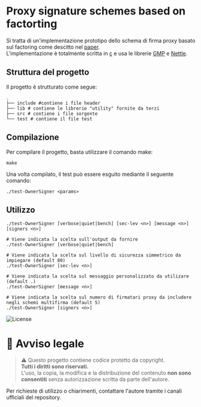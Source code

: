 # Proxy signature schemes based on factorting


Si tratta di un'implementazione prototipo dello schema di firma proxy basato sul factoring come descitto nel [paper](https://www.sciencedirect.com/science/article/abs/pii/S0020019002003678).  
L'implementazione è totalmente scritta in [c](<https://en.wikipedia.org/wiki/C_(programming_language)>) e usa le librerie [GMP](https://gmplib.org) e [Nettle](http://www.lysator.liu.se/~nisse/nettle/).

## Struttura del progetto

Il progetto è strutturato come segue:

```shell
.
├── include #contiene i file header
├── lib # contiene le librerie "utility" fornite da terzi
├── src # contiene i file sorgente
└── test # contiene il file test
```


## Compilazione

Per compilare il progetto, basta utilizzare il comando make:

```shell
make 
```

Una volta compilato, il test può essere esguito mediante il seguente comando:

```shell
./test-OwnerSigner <params>
```

## Utilizzo

```shell
./test-OwnerSigner [verbose|quiet|bench] [sec-lev <n>] [message <n>] [signers <n>]
```

```shell
# Viene indicata la scelta sull'output da fornire
./test-OwnerSigner [verbose|quiet|bench]
```

```shell
# Viene indicata la scelta sul livello di sicurezza simmetrico da impiegare (default 80)
./test-OwnerSigner [sec-lev <n>]
```

```shell
# Viene indicata la scelta sul messaggio personalizzato da utilizare (default .)
./test-OwnerSigner [message <n>]
```

```shell
# Viene indicata la scelta sul numero di firmatari proxy da includere negli schemi multifirma (default 5)
./test-OwnerSigner [signers <n>]
```

![License](https://img.shields.io/badge/license-All%20Rights%20Reserved-red)

# 🚫 Avviso legale

> ⚠️ Questo progetto contiene codice protetto da copyright.  
> **Tutti i diritti sono riservati.**  
> L'uso, la copia, la modifica e la distribuzione del contenuto **non sono consentiti** senza autorizzazione scritta da parte dell'autore.

Per richieste di utilizzo o chiarimenti, contattare l'autore tramite i canali ufficiali del repository.



